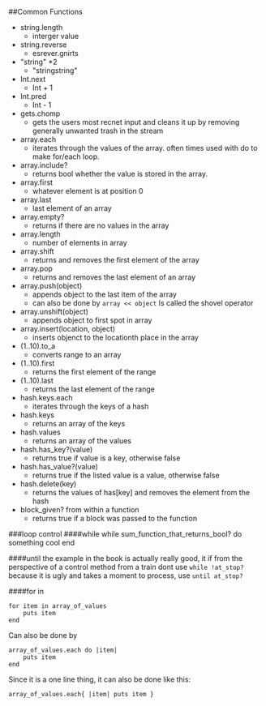##Common Functions
* string.length
    - interger value
* string.reverse
    - esrever.gnirts
* "string" *2
    - "stringstring"
* Int.next
    - Int + 1
* Int.pred
    - Int - 1
* gets.chomp
    - gets the users most recnet input and cleans it up by removing generally unwanted trash in the stream
* array.each
    - iterates through the values of the array. often times used with do to make for/each loop.
* array.include?
    - returns bool whether the value is stored in the array.
* array.first
    - whatever element is at position 0
* array.last
    - last element of an array
* array.empty?
    - returns if there are no values in the array
* array.length
    - number of elements in array
* array.shift
    - returns and removes the first element of the array
* array.pop
    - returns and removes the last element of an array
* array.push(object)
    - appends object to the last item of the array
    - can also be done by `array << object`
        Is called the shovel operator
* array.unshift(object)
    - appends object to first spot in array
* array.insert(location, object)
    - inserts objenct to the locationth place in the array
* (1..10).to_a
    - converts range to an array
* (1..10).first
    - returns the first element of the range
* (1..10).last
    - returns the last element of the range
* hash.keys.each
    - iterates through the keys of a hash
* hash.keys
    - returns an array of the keys
* hash.values
    - returns an array of the values
* hash.has_key?(value)
    - returns true if value is a key, otherwise false
* hash.has_value?(value)
    - returns true if the listed value is a value, otherwise false
* hash.delete(key)
    - returns the values of has[key] and removes the element from the hash
*  block_given?  from within a function
    - returns true if a block was passed to the function

###loop control
####while
    while sum_function_that_returns_bool?
        do something cool
    end

####until
the example in the book is actually really good, it if from the perspective of a control method from a train dont use `while !at_stop?` because it is ugly and takes a moment to process, use `until at_stop?`

####for in

    for item in array_of_values
        puts item
    end
Can also be done by

    array_of_values.each do |item|
        puts item
    end
Since it is a one line thing, it can also be done like this:

    array_of_values.each{ |item| puts item }
